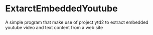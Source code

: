 ExtarctEmbeddedYoutube
======================

A simple program that make use of project ytd2 to extract embedded youtube video and text content from a web site 
